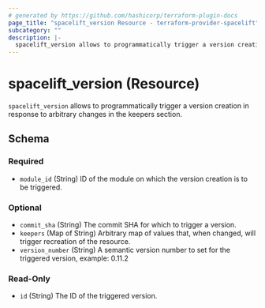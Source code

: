 ```yaml
---
# generated by https://github.com/hashicorp/terraform-plugin-docs
page_title: "spacelift_version Resource - terraform-provider-spacelift"
subcategory: ""
description: |-
  spacelift_version allows to programmatically trigger a version creation in response to arbitrary changes in the keepers section.
---
```


# spacelift_version (Resource)

`spacelift_version` allows to programmatically trigger a version creation in response to arbitrary changes in the keepers section.



<!-- schema generated by tfplugindocs -->
## Schema

### Required

- `module_id` (String) ID of the module on which the version creation is to be triggered.

### Optional

- `commit_sha` (String) The commit SHA for which to trigger a version.
- `keepers` (Map of String) Arbitrary map of values that, when changed, will trigger recreation of the resource.
- `version_number` (String) A semantic version number to set for the triggered version, example: 0.11.2

### Read-Only

- `id` (String) The ID of the triggered version.


